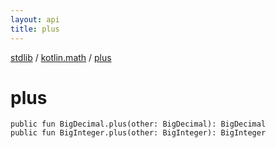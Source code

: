 ```yaml
---
layout: api
title: plus
---
```

[stdlib](../index.md) / [kotlin.math](index.md) / [plus](plus.md)

# plus

```
public fun BigDecimal.plus(other: BigDecimal): BigDecimal
public fun BigInteger.plus(other: BigInteger): BigInteger
```
